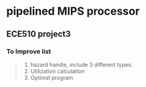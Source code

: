 # pipelined MIPS processor 
## ECE510 project3
### To Improve list
> 1. hazard handle, include 3 different types.
> 2. Utilization calculation
> 3. Optimal program